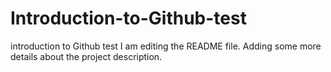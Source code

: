 # Introduction-to-Github-test
introduction to Github test
I am editing the README file. Adding some more details about the project description.
